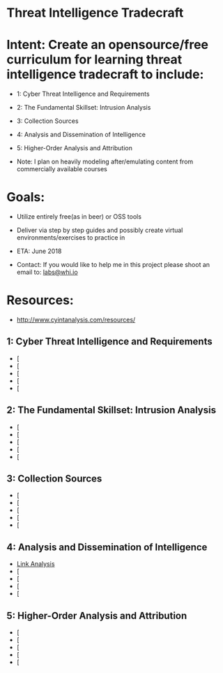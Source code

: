 # Threat Intelligence Tradecraft
# Intent: Create an opensource/free curriculum for learning threat intelligence tradecraft to include:
 * 1: Cyber Threat Intelligence and Requirements
 * 2: The Fundamental Skillset: Intrusion Analysis
 * 3: Collection Sources
 * 4: Analysis and Dissemination of Intelligence
 * 5: Higher-Order Analysis and Attribution

 * Note: I plan on heavily modeling after/emulating content from commercially available courses

# Goals:
 * Utilize entirely free(as in beer) or OSS tools
 * Deliver via step by step guides and possibly create virtual environments/exercises to practice in
 * ETA: June 2018

 * Contact: If you would like to help me in this project please shoot an email to: labs@whi.io

# Resources:
 * http://www.cyintanalysis.com/resources/

## 1: Cyber Threat Intelligence and Requirements
 * [
 * [
 * [
 * [
 * [

## 2: The Fundamental Skillset: Intrusion Analysis
 * [
 * [
 * [
 * [
 * [


## 3: Collection Sources
 * [
 * [
 * [
 * [
 * [


## 4: Analysis and Dissemination of Intelligence
 * [Link Analysis](http://infolab.stanford.edu/~ullman/mmds/ch5.pdf)
 * [
 * [
 * [
 * [


## 5: Higher-Order Analysis and Attribution
 * [
 * [
 * [
 * [
 * [
